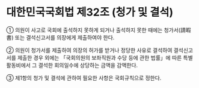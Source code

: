 # 대한민국국회법 제32조 (청가 및 결석)

① 의원이 사고로 국회에 출석하지 못하게 되거나 출석하지 못한 때에는 청가서(請暇書) 또는 결석신고서를 의장에게 제출하여야 한다.

② 의원이 청가서를 제출하여 의장의 허가를 받거나 정당한 사유로 결석하여 결석신고서를 제출한 경우 외에는 「국회의원의 보좌직원과 수당 등에 관한 법률」에 따른 특별활동비에서 그 결석한 회의일수에 상당하는 금액을 감액한다.

③ 제1항의 청가 및 결석에 관하여 필요한 사항은 국회규칙으로 정한다.
